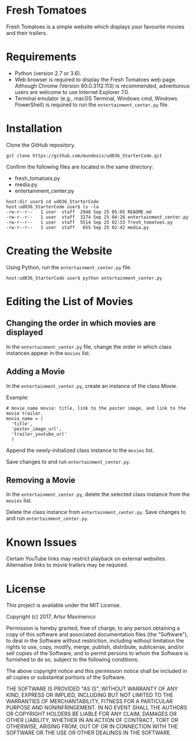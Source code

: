 # Fresh Tomatoes
Fresh Tomatoes is a simple website which displays your favourite movies and their trailers.

# Requirements
* Python (version 2.7 or 3.6).
* Web browser is required to display the Fresh Tomatoes web page. Although Chrome (Version 60.0.3112.113) is recommended, adventurous users are welcome to use Internet Explorer 7.0.
* Terminal emulator (e.g., macOS Terminal, Windows cmd, Windows PowerShell) is required to run the `entertainment_center.py` file.

# Installation
Clone the GitHub repository.

```
git clone https://github.com/mundexis/ud036_StarterCode.git
```

Confirm  the following files are located in the same directory:
* fresh_tomatoes.py
* media.py
* entertainment_center.py

```
host:dir user$ cd ud036_StarterCode
host:ud036_StarterCode user$ ls -la
-rw-r--r--   1 user  staff  2948 Sep 25 05:05 README.md
-rw-r--r--   1 user  staff  3274 Sep 25 04:26 entertainment_center.py
-rw-r--r--   1 user  staff  5514 Sep 25 02:33 fresh_tomatoes.py
-rw-r--r--   1 user  staff   655 Sep 25 02:42 media.py
```

# Creating the Website
Using Python, run the `entertainment_center.py` file.

```
host:ud036_StarterCode user$ python entertainment_center.py
```

# Editing the List of Movies
## Changing the order in which movies are displayed
In the `entertainment_center.py` file, change the order in which class instances appear in the `movies` list.

## Adding a Movie
In the `entertainment_center.py`, create an instance of the class Movie.

Example:
```
# movie_name movie: title, link to the poster image, and link to the movie trailer.
movie_name = (
  'title',
  'poster_image_url',
  'trailer_youtube_url'
  )
```
Append the newly-initialized class instance to the `movies` list.

Save changes to and run `entertainment_center.py`.

## Removing a Movie
In the `entertainment_center.py`, delete the selected class instance from the `movies` list.

Delete the class instance from `entertainment_center.py`.
Save changes to and run `entertainment_center.py`.

# Known Issues
Certain YouTube links may restrict playback on external websites. Alternative links to movie trailers may be required.

# License
This project is available under the MIT License.

Copyright (c) 2017, Artur Maximenco

Permission is hereby granted, free of charge, to any person obtaining a copy
of this software and associated documentation files (the "Software"), to deal
in the Software without restriction, including without limitation the rights
to use, copy, modify, merge, publish, distribute, sublicense, and/or sell
copies of the Software, and to permit persons to whom the Software is
furnished to do so, subject to the following conditions:

The above copyright notice and this permission notice shall be included in all
copies or substantial portions of the Software.

THE SOFTWARE IS PROVIDED "AS IS", WITHOUT WARRANTY OF ANY KIND, EXPRESS OR
IMPLIED, INCLUDING BUT NOT LIMITED TO THE WARRANTIES OF MERCHANTABILITY,
FITNESS FOR A PARTICULAR PURPOSE AND NONINFRINGEMENT. IN NO EVENT SHALL THE
AUTHORS OR COPYRIGHT HOLDERS BE LIABLE FOR ANY CLAIM, DAMAGES OR OTHER
LIABILITY, WHETHER IN AN ACTION OF CONTRACT, TORT OR OTHERWISE, ARISING FROM,
OUT OF OR IN CONNECTION WITH THE SOFTWARE OR THE USE OR OTHER DEALINGS IN THE
SOFTWARE.
